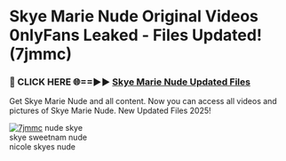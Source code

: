 # Skye Marie Nude Original Videos 0nlyFans Leaked - Files Updated! (7jmmc)

<h3>🔴 CLICK HERE 🌐==►► <a href="https://tinyurl.com/5h6xmrr3" rel="nofollow">Skye Marie Nude Updated Files</a></h3>

Get Skye Marie Nude and all content. Now you can access all videos and pictures of Skye Marie Nude. New Updated Files 2025!

[![7jmmc](https://i.imgur.com/KVD873Z.gif)](https://tinyurl.com/5h6xmrr3)
nude skye<br>
skye sweetnam nude<br>
nicole skyes nude